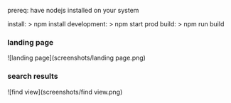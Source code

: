 prereq: have nodejs installed on your system

install: > npm install
development: > npm start 
prod build: > npm run build

### landing page
![landing page](screenshots/landing page.png)

### search results
![find view](screenshots/find view.png)
